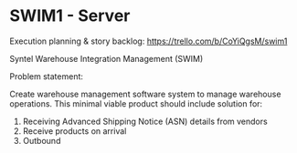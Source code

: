 # SWIM1 - Server
Execution planning & story backlog: https://trello.com/b/CoYiQgsM/swim1

Syntel Warehouse Integration Management (SWIM)

Problem statement:

Create warehouse management software system to manage warehouse operations. This minimal viable product should include solution for: 
1)	Receiving Advanced Shipping Notice (ASN) details from vendors
2)	Receive products on arrival
3)	Outbound 
